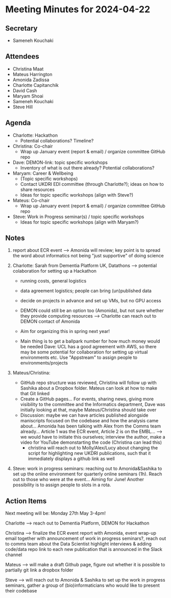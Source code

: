 # Meeting Minutes for 2024-04-22

## Secretary
- Sameneh Kouchaki

## Attendees
- Christina Maat
- Mateus Harrington
- Amonida Zadissa
- Charlotte Capitanchik
- David Cash
- Maryam Shoai
- Sameneh Kouchaki
- Steve Hill

## Agenda

- Charlotte: Hackathon
  - Potential collaborations? Timeline?
- Christina: Co-chair
  - Wrap up January event (report & email) / organize committee GitHub repo
- Dave: DEMON-link: topic specific workshops
  - Inventory of what is out there already? Potential collaborations?
- Maryam: Career & Wellbeing
  - (Topic specific workshops)
  - Contact UKDRI EDI committee (through Charlotte?); ideas on how to share resources
  - Ideas for topic specific workshops (align with Steve?)
- Mateus: Co-chair
  - Wrap up January event (report & email) / organize committee GitHub repo
- Steve: Work in Progress seminar(s) / topic specific workshops
  - Ideas for topic specific workshops (align with Maryam?)
  
## Notes
1) report about ECR event --> Amonida will review; key point is to spread the word about informatics not being "just supportive" of doing science

2) Charlotte: Sarah from Dementia Platform UK, Datathons --> potential colaboration for setting up a Hackathon
   - running costs, general logistics
   - data agreement logistics; people can bring (un)published data
   - decide on projects in advance and set up VMs, but no GPU access
  
   - DEMON could still be an option too (Amonida), but not sure whether they provide computing resources --> Charlotte can reach out to DEMON contact of Amonida
  
   - Aim for organizing this in spring next year!
   - Main thing is to get a ballpark number for how much money would be needed
     Dave: UCL has a good agreement with AWS, so there may be some potential for collaboration for setting up virtual environments etc. Use "Appstream" to assign people to environments/projects

3) Mateus/Christina:
   - GitHub repo structure was reviewed, Christina will follow up with Sashika about a Dropbox folder. Mateus can look at how to make that Git linked
   - Create a GitHub pages... For events, sharing news, giving more visibility to the committee and the Informatics department, Dave was initially looking at that, maybe Mateus/Christina should take over
   - Discussion: maybe we can have articles published alongside maniscripts focused on the codebase and how the analysis came about...
     Amonida has been talking with Alex from the Comms team already... Article 1 was the ECR event, Article 2 is on the EMBL... --> we would have to initiate this ourselves; interview the author, make a video for YouTube demonstarting the code (Christina can lead this)
     + christina will reach out to Molly/Alex/Lucy about changing the script for highlighting new UKDRI publications, such that it immediately displays a github link as well
    
4) Steve: work in progress seminars: reaching out to Amonida&Sashika to set up the online environment for quarterly online seminars (1h). Reach out to those who were at the event... Aiming for June! Another possibility is to assign people to slots in a rota.


## Action Items
Next meeting will be: Monday 27th May 3-4pm! 

Charlotte --> reach out to Dementia Platform, DEMON for Hackathon

Christina --> finalize the ECR event report with Amonida, event wrap-up email together with announcement of work in progress seminars?, reach out to comms team about the Data Scientist highlight interviews & adding code/data repo link to each new publication that is announced in the Slack channel

Mateus --> will make a draft Github page, figure out whether it is possible to partially git link a dropbox folder

Steve --> will reach out to Amonida & Sashika to set up the work in progress seminars, gather a group of (bio)informaticians who would like to present their codebase



